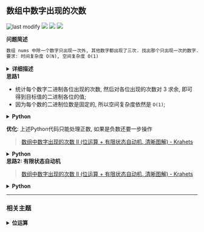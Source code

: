 ## 数组中数字出现的次数
<!--START_SECTION:badge-->
![last modify](https://img.shields.io/static/v1?label=last%20modify&message=2025-07-08%2016%3A53%3A13&label_color=gray&color=thistle&style=flat-square)
[![](https://img.shields.io/static/v1?label=&message=%E4%B8%AD%E7%AD%89&label_color=gray&color=yellow&style=flat-square)](../../../README.md#中等)
[![](https://img.shields.io/static/v1?label=&message=%E5%89%91%E6%8C%87Offer&label_color=gray&color=green&style=flat-square)](../../../README.md#剑指offer)
[![](https://img.shields.io/static/v1?label=&message=%E4%BD%8D%E8%BF%90%E7%AE%97&label_color=gray&color=blue&style=flat-square)](../../../README.md#位运算)
<!--END_SECTION:badge-->
<!--info
tags: [位运算]
source: 剑指Offer
level: 中等
number: '5602'
name: 数组中数字出现的次数
companies: []
-->

<summary><b>问题简述</b></summary>

```txt
数组 nums 中除一个数字只出现一次外, 其他数字都出现了三次. 找出那个只出现一次的数字.
要求: 时间复杂度 O(N), 空间复杂度 O(1)
```

<details><summary><b>详细描述</b></summary>

```txt
在一个数组 nums 中除一个数字只出现一次之外, 其他数字都出现了三次. 请找出那个只出现一次的数字.

示例 1:
    输入: nums = [3,4,3,3]
    输出: 4
示例 2:
    输入: nums = [9,1,7,9,7,9,7]
    输出: 1

限制:
    1 <= nums.length <= 10000
    1 <= nums[i] < 2^31


来源: 力扣 (LeetCode)
链接: https://leetcode-cn.com/problems/shu-zu-zhong-shu-zi-chu-xian-de-ci-shu-ii-lcof
著作权归领扣网络所有. 商业转载请联系官方授权, 非商业转载请注明出处.
```

</details>

<!-- <div align="center"><img src="../../../_assets/xxx.png" height="300" /></div> -->

<summary><b>思路1</b></summary>

- 统计每个数字二进制各位出现的次数, 然后对各位出现的次数对 3 求余, 即可得到目标值的二进制各位的值;
- 因为每个数的二进制位数是固定的, 所以空间复杂度依然是 `O(1)`;

<details><summary><b>Python</b></summary>

```python
class Solution:
    def singleNumber(self, nums: List[int]) -> int:

        cnt = [0] * 32

        for i in range(32):
            for x in nums:
                if x & (1 << i):
                    cnt[i] += 1

        ret = 0
        for i, n in enumerate(cnt):
            if n % 3:
                ret += 2 ** i

        return ret
```

</details>


**优化**: 上述Python代码只能处理正数, 如果是负数还要一步操作
> [数组中数字出现的次数 II (位运算 + 有限状态自动机, 清晰图解) - Krahets](https://leetcode-cn.com/problems/shu-zu-zhong-shu-zi-chu-xian-de-ci-shu-ii-lcof/solution/mian-shi-ti-56-ii-shu-zu-zhong-shu-zi-chu-xian-d-4/)

<details><summary><b>Python</b></summary>

```python
class Solution:
    def singleNumber(self, nums: List[int]) -> int:

        cnt = [0] * 32

        for i in range(32):
            for x in nums:
                if x & (1 << i):
                    cnt[i] += 1

        ret = 0
        for i, n in enumerate(cnt):
            if n % 3:
                ret += 2 ** i

        if cnt[31] % 3 == 0:  # 最高位是 0 为正数
            return ret
        else:
            return ~(ret ^ 0xffffffff)  # 这一步的操作实际上就是讲 ret 二进制表示中 32位以上的部分都置为 0
```

</details>


<summary><b>思路2: 有限状态自动机</b></summary>

> [数组中数字出现的次数 II (位运算 + 有限状态自动机, 清晰图解) - Krahets](https://leetcode-cn.com/problems/shu-zu-zhong-shu-zi-chu-xian-de-ci-shu-ii-lcof/solution/mian-shi-ti-56-ii-shu-zu-zhong-shu-zi-chu-xian-d-4/)

<details><summary><b>Python</b></summary>

```python
class Solution:
    def singleNumber(self, nums: List[int]) -> int:
        ones, twos = 0, 0
        for num in nums:
            ones = ones ^ num & ~twos
            twos = twos ^ num & ~ones
        return ones
```

</details>

<!--START_SECTION:relate-->
---

### 相关主题

<details><summary><b>位运算</b></summary>

> [[中等, LeetCode] 两数相除](../../2021/10/LeetCode_0029_中等_两数相除.md)  
> [[中等, LeetCode] 重复的DNA序列](../07/LeetCode_0187_中等_重复的DNA序列.md)  
> [[中等, 剑指Offer] 数组中数字出现的次数](剑指Offer_5601_中等_数组中数字出现的次数.md)  
> [[中等, 牛客] 数组中只出现一次的两个数字 🔥](../03/牛客_0075_中等_数组中只出现一次的两个数字.md)  
  > 
> [[困难, 牛客] N皇后问题](../03/牛客_0039_困难_N皇后问题.md)  
  > 
> [[简单, 剑指Offer] 不用加减乘除做加法](剑指Offer_6500_简单_不用加减乘除做加法.md)  
> [[简单, 剑指Offer] 二进制中1的个数](../../2021/11/剑指Offer_1500_简单_二进制中1的个数.md)  
> [[简单, 牛客] 二进制中1的个数 🔥](../05/牛客_0120_简单_二进制中1的个数.md)  
  > 

</details>
<!--END_SECTION:relate-->